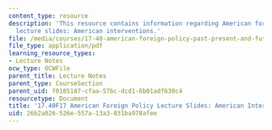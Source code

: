 ```yaml
---
content_type: resource
description: 'This resource contains information regarding American foreign policy
  lecture slides: American interventions.'
file: /media/courses/17-40-american-foreign-policy-past-present-and-future-fall-2017/26b2a026526e557a13a3031ba978afee_MIT17_40F17_AmericanIntrvn.pdf
file_type: application/pdf
learning_resource_types:
- Lecture Notes
ocw_type: OCWFile
parent_title: Lecture Notes
parent_type: CourseSection
parent_uid: f0185187-cfaa-57bc-dcd1-6b01adf630c4
resourcetype: Document
title: '17.40F17 American Foreign Policy Lecture Slides: American Interventions'
uid: 26b2a026-526e-557a-13a3-031ba978afee
---
```

